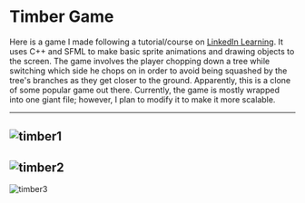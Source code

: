 # Timber Game

Here is a game I made following a tutorial/course on [LinkedIn Learning](https://www.linkedin.com/learning/c-plus-plus-game-programming-1). It uses C++ and SFML to make basic sprite animations and 
drawing objects to the screen. The game involves the player chopping down a tree while switching which side he chops on in order 
to avoid being squashed by the tree's branches as they get closer to the ground. Apparently, this is a clone of some popular game 
out there. Currently, the game is mostly wrapped into one giant file; however, I plan to modify it to make it more scalable.

---

![timber1](https://user-images.githubusercontent.com/33203865/36637020-2f69922a-1998-11e8-9037-0234c93bc0fa.png)
---
![timber2](https://user-images.githubusercontent.com/33203865/36637049-15a2cd88-1999-11e8-85aa-e5c9982e5f69.png)
---
![timber3](https://user-images.githubusercontent.com/33203865/36637050-24130a86-1999-11e8-9e6c-2ca2d8217af4.png)
